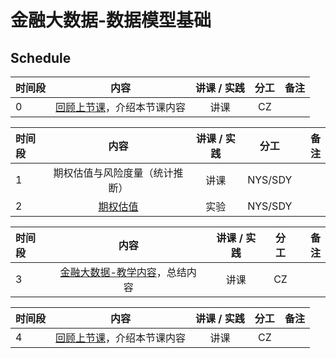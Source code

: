 # 金融大数据-数据模型基础

## Schedule

|  时间段 |  内容    |   讲课 / 实践   |  分工  |    备注   |
| :---    |  :----:    |   :----:    |    :----:    |       ---: |
|    0    |  [回顾上节课](8-FBD.md)，介绍本节课内容     |  讲课    |     CZ     |         |


|时间段   |  内容    | 讲课 / 实践     |  分工  |  备注       |
| :---    |  :----:    |   :----:    |    :----:    | ---: |
|    1    |  期权估值与风险度量（统计推断）      |    讲课  |      NYS/SDY     |         |
|    2    |  [期权估值]()     |    实验  |      NYS/SDY     |         |


|时间段   |  内容    | 讲课 / 实践     |  分工  |备注       |
| :---    |  :----:    |   :----:    |    :----:    |       ---: |
|   3     |  [金融大数据-教学内容](金融大数据-教学内容-2021S.md)，总结内容     |  讲课    |     CZ     |         |


|  时间段 |  内容    |   讲课 / 实践   |  分工  |    备注   |
| :---    |  :----:    |   :----:    |    :----:    |       ---: |
|    4    |  [回顾上节课](10-FBD.md)，介绍本节课内容     |  讲课    |     CZ     |         |

